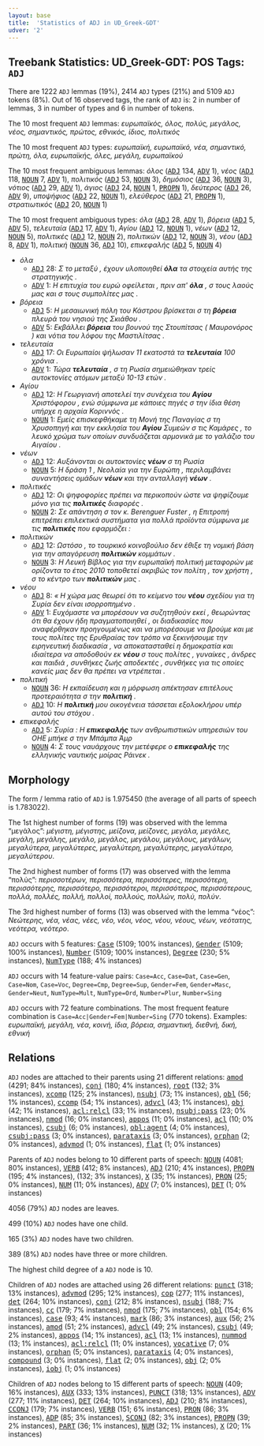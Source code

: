 ```yaml
---
layout: base
title:  'Statistics of ADJ in UD_Greek-GDT'
udver: '2'
---
```


## Treebank Statistics: UD_Greek-GDT: POS Tags: `ADJ`

There are 1222 `ADJ` lemmas (19%), 2414 `ADJ` types (21%) and 5109 `ADJ` tokens (8%).
Out of 16 observed tags, the rank of `ADJ` is: 2 in number of lemmas, 3 in number of types and 6 in number of tokens.

The 10 most frequent `ADJ` lemmas: <em>ευρωπαϊκός, όλος, πολύς, μεγάλος, νέος, σημαντικός, πρώτος, εθνικός, ίδιος, πολιτικός</em>

The 10 most frequent `ADJ` types:  <em>ευρωπαϊκή, ευρωπαϊκό, νέα, σημαντικό, πρώτη, όλα, ευρωπαϊκής, όλες, μεγάλη, ευρωπαϊκού</em>

The 10 most frequent ambiguous lemmas: <em>όλος</em> (<tt><a href="el_gdt-pos-ADJ.html">ADJ</a></tt> 134, <tt><a href="el_gdt-pos-ADV.html">ADV</a></tt> 1), <em>νέος</em> (<tt><a href="el_gdt-pos-ADJ.html">ADJ</a></tt> 118, <tt><a href="el_gdt-pos-NOUN.html">NOUN</a></tt> 7, <tt><a href="el_gdt-pos-ADV.html">ADV</a></tt> 1), <em>πολιτικός</em> (<tt><a href="el_gdt-pos-ADJ.html">ADJ</a></tt> 53, <tt><a href="el_gdt-pos-NOUN.html">NOUN</a></tt> 3), <em>δημόσιος</em> (<tt><a href="el_gdt-pos-ADJ.html">ADJ</a></tt> 36, <tt><a href="el_gdt-pos-NOUN.html">NOUN</a></tt> 3), <em>νότιος</em> (<tt><a href="el_gdt-pos-ADJ.html">ADJ</a></tt> 29, <tt><a href="el_gdt-pos-ADV.html">ADV</a></tt> 1), <em>άγιος</em> (<tt><a href="el_gdt-pos-ADJ.html">ADJ</a></tt> 24, <tt><a href="el_gdt-pos-NOUN.html">NOUN</a></tt> 1, <tt><a href="el_gdt-pos-PROPN.html">PROPN</a></tt> 1), <em>δεύτερος</em> (<tt><a href="el_gdt-pos-ADJ.html">ADJ</a></tt> 26, <tt><a href="el_gdt-pos-ADV.html">ADV</a></tt> 9), <em>υποψήφιος</em> (<tt><a href="el_gdt-pos-ADJ.html">ADJ</a></tt> 22, <tt><a href="el_gdt-pos-NOUN.html">NOUN</a></tt> 1), <em>ελεύθερος</em> (<tt><a href="el_gdt-pos-ADJ.html">ADJ</a></tt> 21, <tt><a href="el_gdt-pos-PROPN.html">PROPN</a></tt> 1), <em>στρατιωτικός</em> (<tt><a href="el_gdt-pos-ADJ.html">ADJ</a></tt> 20, <tt><a href="el_gdt-pos-NOUN.html">NOUN</a></tt> 1)

The 10 most frequent ambiguous types:  <em>όλα</em> (<tt><a href="el_gdt-pos-ADJ.html">ADJ</a></tt> 28, <tt><a href="el_gdt-pos-ADV.html">ADV</a></tt> 1), <em>βόρεια</em> (<tt><a href="el_gdt-pos-ADJ.html">ADJ</a></tt> 5, <tt><a href="el_gdt-pos-ADV.html">ADV</a></tt> 5), <em>τελευταία</em> (<tt><a href="el_gdt-pos-ADJ.html">ADJ</a></tt> 17, <tt><a href="el_gdt-pos-ADV.html">ADV</a></tt> 1), <em>Αγίου</em> (<tt><a href="el_gdt-pos-ADJ.html">ADJ</a></tt> 12, <tt><a href="el_gdt-pos-NOUN.html">NOUN</a></tt> 1), <em>νέων</em> (<tt><a href="el_gdt-pos-ADJ.html">ADJ</a></tt> 12, <tt><a href="el_gdt-pos-NOUN.html">NOUN</a></tt> 5), <em>πολιτικές</em> (<tt><a href="el_gdt-pos-ADJ.html">ADJ</a></tt> 12, <tt><a href="el_gdt-pos-NOUN.html">NOUN</a></tt> 2), <em>πολιτικών</em> (<tt><a href="el_gdt-pos-ADJ.html">ADJ</a></tt> 12, <tt><a href="el_gdt-pos-NOUN.html">NOUN</a></tt> 3), <em>νέου</em> (<tt><a href="el_gdt-pos-ADJ.html">ADJ</a></tt> 8, <tt><a href="el_gdt-pos-ADV.html">ADV</a></tt> 1), <em>πολιτική</em> (<tt><a href="el_gdt-pos-NOUN.html">NOUN</a></tt> 36, <tt><a href="el_gdt-pos-ADJ.html">ADJ</a></tt> 10), <em>επικεφαλής</em> (<tt><a href="el_gdt-pos-ADJ.html">ADJ</a></tt> 5, <tt><a href="el_gdt-pos-NOUN.html">NOUN</a></tt> 4)


* <em>όλα</em>
  * <tt><a href="el_gdt-pos-ADJ.html">ADJ</a></tt> 28: <em>Σ το μεταξύ , έχουν υλοποιηθεί <b>όλα</b> τα στοιχεία αυτής της στρατηγικής .</em>
  * <tt><a href="el_gdt-pos-ADV.html">ADV</a></tt> 1: <em>Η επιτυχία του ευρώ οφείλεται , πριν απ' <b>όλα</b> , σ τους λαούς μας και σ τους συμπολίτες μας .</em>
* <em>βόρεια</em>
  * <tt><a href="el_gdt-pos-ADJ.html">ADJ</a></tt> 5: <em>Η μεσαιωνική πόλη του Κάστρου βρίσκεται σ τη <b>βόρεια</b> πλευρά του νησιού της Σκιάθου .</em>
  * <tt><a href="el_gdt-pos-ADV.html">ADV</a></tt> 5: <em>Εκβάλλει <b>βόρεια</b> του βουνού της Στουπίτσας ( Μαυρονόρος ) και νότια του λόφου της Μαστιλίτσας .</em>
* <em>τελευταία</em>
  * <tt><a href="el_gdt-pos-ADJ.html">ADJ</a></tt> 17: <em>Οι Ευρωπαίοι ψήλωσαν 11 εκατοστά τα <b>τελευταία</b> 100 χρόνια .</em>
  * <tt><a href="el_gdt-pos-ADV.html">ADV</a></tt> 1: <em>Τώρα <b>τελευταία</b> , σ τη Ρωσία σημειώθηκαν τρείς αυτοκτονίες ατόμων μεταξύ 10-13 ετών .</em>
* <em>Αγίου</em>
  * <tt><a href="el_gdt-pos-ADJ.html">ADJ</a></tt> 12: <em>Η Γεωργιανή αποτελεί την συνέχεια του <b>Αγίου</b> Χριστόφορου , ενώ σύμφωνα με κάποιες πηγές σ την ίδια θέση υπήρχε η αρχαία Κοριννός .</em>
  * <tt><a href="el_gdt-pos-NOUN.html">NOUN</a></tt> 1: <em>Εμείς επισκεφθήκαμε τη Μονή της Παναγίας σ τη Χρυσοπηγή και την εκκλησία του <b>Αγίου</b> Συμεών σ τις Καμάρες , το λευκό χρώμα των οποίων συνδυάζεται αρμονικά με το γαλάζιο του Αιγαίου .</em>
* <em>νέων</em>
  * <tt><a href="el_gdt-pos-ADJ.html">ADJ</a></tt> 12: <em>Αυξάνονται οι αυτοκτονίες <b>νέων</b> σ τη Ρωσία</em>
  * <tt><a href="el_gdt-pos-NOUN.html">NOUN</a></tt> 5: <em>Η δράση 1 , Νεολαία για την Ευρώπη , περιλαμβάνει συναντήσεις ομάδων <b>νέων</b> και την ανταλλαγή <b>νέων</b> .</em>
* <em>πολιτικές</em>
  * <tt><a href="el_gdt-pos-ADJ.html">ADJ</a></tt> 12: <em>Οι ψηφοφορίες πρέπει να περικοπούν ώστε να ψηφίζουμε μόνο για τις <b>πολιτικές</b> διαφορές .</em>
  * <tt><a href="el_gdt-pos-NOUN.html">NOUN</a></tt> 2: <em>Σε απάντηση σ τον κ. Berenguer Fuster , η Επιτροπή επιτρέπει επιλεκτικά συστήματα για πολλά προϊόντα σύμφωνα με τις <b>πολιτικές</b> που εφαρμόζει :</em>
* <em>πολιτικών</em>
  * <tt><a href="el_gdt-pos-ADJ.html">ADJ</a></tt> 12: <em>Ωστόσο , το τουρκικό κοινοβούλιο δεν έθιξε τη νομική βάση για την απαγόρευση <b>πολιτικών</b> κομμάτων .</em>
  * <tt><a href="el_gdt-pos-NOUN.html">NOUN</a></tt> 3: <em>Η Λευκή Βίβλος για την ευρωπαϊκή πολιτική μεταφορών με ορίζοντα το έτος 2010 τοποθετεί ακριβώς τον πολίτη , τον χρήστη , σ το κέντρο των <b>πολιτικών</b> μας .</em>
* <em>νέου</em>
  * <tt><a href="el_gdt-pos-ADJ.html">ADJ</a></tt> 8: <em>« Η χώρα μας θεωρεί ότι το κείμενο του <b>νέου</b> σχεδίου για τη Συρία δεν είναι ισορροπημένο .</em>
  * <tt><a href="el_gdt-pos-ADV.html">ADV</a></tt> 1: <em>Ευχόμαστε να μπορέσουν να συζητηθούν εκεί , θεωρώντας ότι θα έχουν ήδη πραγματοποιηθεί , οι διαδικασίες που αναφέρθηκαν προηγουμένως και να μπορέσουμε να βρούμε και με τους πολίτες της Ερυθραίας τον τρόπο να ξεκινήσουμε την ειρηνευτική διαδικασία , να αποκατασταθεί η δημοκρατία και ιδιαίτερα να αποδοθούν εκ <b>νέου</b> σ τους πολίτες , γυναίκες , άνδρες και παιδιά , συνθήκες ζωής αποδεκτές , συνθήκες για τις οποίες κανείς μας δεν θα πρέπει να ντρέπεται .</em>
* <em>πολιτική</em>
  * <tt><a href="el_gdt-pos-NOUN.html">NOUN</a></tt> 36: <em>Η εκπαίδευση και η μόρφωση απέκτησαν επιτέλους προτεραιότητα σ την <b>πολιτική</b> .</em>
  * <tt><a href="el_gdt-pos-ADJ.html">ADJ</a></tt> 10: <em>Η <b>πολιτική</b> μου οικογένεια τάσσεται εξολοκλήρου υπέρ αυτού του στόχου .</em>
* <em>επικεφαλής</em>
  * <tt><a href="el_gdt-pos-ADJ.html">ADJ</a></tt> 5: <em>Συρία : H <b>επικεφαλής</b> των ανθρωπιστικών υπηρεσιών του ΟΗΕ μπήκε σ την Μπάμπα Άμρ</em>
  * <tt><a href="el_gdt-pos-NOUN.html">NOUN</a></tt> 4: <em>Σ τους ναυάρχους την μετέφερε ο <b>επικεφαλής</b> της ελληνικής ναυτικής μοίρας Ράινεκ .</em>

## Morphology

The form / lemma ratio of `ADJ` is 1.975450 (the average of all parts of speech is 1.783022).

The 1st highest number of forms (19) was observed with the lemma “μεγάλος”: <em>μέγιστη, μέγιστης, μείζονα, μείζονες, μεγάλα, μεγάλες, μεγάλη, μεγάλης, μεγάλο, μεγάλος, μεγάλου, μεγάλους, μεγάλων, μεγαλύτερα, μεγαλύτερες, μεγαλύτερη, μεγαλύτερης, μεγαλύτερο, μεγαλύτερου</em>.

The 2nd highest number of forms (17) was observed with the lemma “πολύς”: <em>περισσοτέρων, περισσότερα, περισσότερες, περισσότερη, περισσότερης, περισσότερο, περισσότεροι, περισσότερος, περισσότερους, πολλά, πολλές, πολλή, πολλοί, πολλούς, πολλών, πολύ, πολύν</em>.

The 3rd highest number of forms (13) was observed with the lemma “νέος”: <em>Νεώτερης, νέα, νέας, νέες, νέο, νέοι, νέος, νέου, νέους, νέων, νεότατης, νεότερα, νεότερο</em>.

`ADJ` occurs with 5 features: <tt><a href="el_gdt-feat-Case.html">Case</a></tt> (5109; 100% instances), <tt><a href="el_gdt-feat-Gender.html">Gender</a></tt> (5109; 100% instances), <tt><a href="el_gdt-feat-Number.html">Number</a></tt> (5109; 100% instances), <tt><a href="el_gdt-feat-Degree.html">Degree</a></tt> (230; 5% instances), <tt><a href="el_gdt-feat-NumType.html">NumType</a></tt> (188; 4% instances)

`ADJ` occurs with 14 feature-value pairs: `Case=Acc`, `Case=Dat`, `Case=Gen`, `Case=Nom`, `Case=Voc`, `Degree=Cmp`, `Degree=Sup`, `Gender=Fem`, `Gender=Masc`, `Gender=Neut`, `NumType=Mult`, `NumType=Ord`, `Number=Plur`, `Number=Sing`

`ADJ` occurs with 72 feature combinations.
The most frequent feature combination is `Case=Acc|Gender=Fem|Number=Sing` (770 tokens).
Examples: <em>ευρωπαϊκή, μεγάλη, νέα, κοινή, ίδια, βόρεια, σημαντική, διεθνή, δική, εθνική</em>


## Relations

`ADJ` nodes are attached to their parents using 21 different relations: <tt><a href="el_gdt-dep-amod.html">amod</a></tt> (4291; 84% instances), <tt><a href="el_gdt-dep-conj.html">conj</a></tt> (180; 4% instances), <tt><a href="el_gdt-dep-root.html">root</a></tt> (132; 3% instances), <tt><a href="el_gdt-dep-xcomp.html">xcomp</a></tt> (125; 2% instances), <tt><a href="el_gdt-dep-nsubj.html">nsubj</a></tt> (73; 1% instances), <tt><a href="el_gdt-dep-obl.html">obl</a></tt> (56; 1% instances), <tt><a href="el_gdt-dep-ccomp.html">ccomp</a></tt> (54; 1% instances), <tt><a href="el_gdt-dep-advcl.html">advcl</a></tt> (43; 1% instances), <tt><a href="el_gdt-dep-obj.html">obj</a></tt> (42; 1% instances), <tt><a href="el_gdt-dep-acl-relcl.html">acl:relcl</a></tt> (33; 1% instances), <tt><a href="el_gdt-dep-nsubj-pass.html">nsubj:pass</a></tt> (23; 0% instances), <tt><a href="el_gdt-dep-nmod.html">nmod</a></tt> (16; 0% instances), <tt><a href="el_gdt-dep-appos.html">appos</a></tt> (11; 0% instances), <tt><a href="el_gdt-dep-acl.html">acl</a></tt> (10; 0% instances), <tt><a href="el_gdt-dep-csubj.html">csubj</a></tt> (6; 0% instances), <tt><a href="el_gdt-dep-obl-agent.html">obl:agent</a></tt> (4; 0% instances), <tt><a href="el_gdt-dep-csubj-pass.html">csubj:pass</a></tt> (3; 0% instances), <tt><a href="el_gdt-dep-parataxis.html">parataxis</a></tt> (3; 0% instances), <tt><a href="el_gdt-dep-orphan.html">orphan</a></tt> (2; 0% instances), <tt><a href="el_gdt-dep-advmod.html">advmod</a></tt> (1; 0% instances), <tt><a href="el_gdt-dep-flat.html">flat</a></tt> (1; 0% instances)

Parents of `ADJ` nodes belong to 10 different parts of speech: <tt><a href="el_gdt-pos-NOUN.html">NOUN</a></tt> (4081; 80% instances), <tt><a href="el_gdt-pos-VERB.html">VERB</a></tt> (412; 8% instances), <tt><a href="el_gdt-pos-ADJ.html">ADJ</a></tt> (210; 4% instances), <tt><a href="el_gdt-pos-PROPN.html">PROPN</a></tt> (195; 4% instances),  (132; 3% instances), <tt><a href="el_gdt-pos-X.html">X</a></tt> (35; 1% instances), <tt><a href="el_gdt-pos-PRON.html">PRON</a></tt> (25; 0% instances), <tt><a href="el_gdt-pos-NUM.html">NUM</a></tt> (11; 0% instances), <tt><a href="el_gdt-pos-ADV.html">ADV</a></tt> (7; 0% instances), <tt><a href="el_gdt-pos-DET.html">DET</a></tt> (1; 0% instances)

4056 (79%) `ADJ` nodes are leaves.

499 (10%) `ADJ` nodes have one child.

165 (3%) `ADJ` nodes have two children.

389 (8%) `ADJ` nodes have three or more children.

The highest child degree of a `ADJ` node is 10.

Children of `ADJ` nodes are attached using 26 different relations: <tt><a href="el_gdt-dep-punct.html">punct</a></tt> (318; 13% instances), <tt><a href="el_gdt-dep-advmod.html">advmod</a></tt> (295; 12% instances), <tt><a href="el_gdt-dep-cop.html">cop</a></tt> (277; 11% instances), <tt><a href="el_gdt-dep-det.html">det</a></tt> (264; 10% instances), <tt><a href="el_gdt-dep-conj.html">conj</a></tt> (212; 8% instances), <tt><a href="el_gdt-dep-nsubj.html">nsubj</a></tt> (188; 7% instances), <tt><a href="el_gdt-dep-cc.html">cc</a></tt> (179; 7% instances), <tt><a href="el_gdt-dep-nmod.html">nmod</a></tt> (175; 7% instances), <tt><a href="el_gdt-dep-obl.html">obl</a></tt> (154; 6% instances), <tt><a href="el_gdt-dep-case.html">case</a></tt> (93; 4% instances), <tt><a href="el_gdt-dep-mark.html">mark</a></tt> (86; 3% instances), <tt><a href="el_gdt-dep-aux.html">aux</a></tt> (56; 2% instances), <tt><a href="el_gdt-dep-amod.html">amod</a></tt> (51; 2% instances), <tt><a href="el_gdt-dep-advcl.html">advcl</a></tt> (49; 2% instances), <tt><a href="el_gdt-dep-csubj.html">csubj</a></tt> (49; 2% instances), <tt><a href="el_gdt-dep-appos.html">appos</a></tt> (14; 1% instances), <tt><a href="el_gdt-dep-acl.html">acl</a></tt> (13; 1% instances), <tt><a href="el_gdt-dep-nummod.html">nummod</a></tt> (13; 1% instances), <tt><a href="el_gdt-dep-acl-relcl.html">acl:relcl</a></tt> (11; 0% instances), <tt><a href="el_gdt-dep-vocative.html">vocative</a></tt> (7; 0% instances), <tt><a href="el_gdt-dep-orphan.html">orphan</a></tt> (5; 0% instances), <tt><a href="el_gdt-dep-parataxis.html">parataxis</a></tt> (4; 0% instances), <tt><a href="el_gdt-dep-compound.html">compound</a></tt> (3; 0% instances), <tt><a href="el_gdt-dep-flat.html">flat</a></tt> (2; 0% instances), <tt><a href="el_gdt-dep-obj.html">obj</a></tt> (2; 0% instances), <tt><a href="el_gdt-dep-iobj.html">iobj</a></tt> (1; 0% instances)

Children of `ADJ` nodes belong to 15 different parts of speech: <tt><a href="el_gdt-pos-NOUN.html">NOUN</a></tt> (409; 16% instances), <tt><a href="el_gdt-pos-AUX.html">AUX</a></tt> (333; 13% instances), <tt><a href="el_gdt-pos-PUNCT.html">PUNCT</a></tt> (318; 13% instances), <tt><a href="el_gdt-pos-ADV.html">ADV</a></tt> (277; 11% instances), <tt><a href="el_gdt-pos-DET.html">DET</a></tt> (264; 10% instances), <tt><a href="el_gdt-pos-ADJ.html">ADJ</a></tt> (210; 8% instances), <tt><a href="el_gdt-pos-CCONJ.html">CCONJ</a></tt> (179; 7% instances), <tt><a href="el_gdt-pos-VERB.html">VERB</a></tt> (151; 6% instances), <tt><a href="el_gdt-pos-PRON.html">PRON</a></tt> (86; 3% instances), <tt><a href="el_gdt-pos-ADP.html">ADP</a></tt> (85; 3% instances), <tt><a href="el_gdt-pos-SCONJ.html">SCONJ</a></tt> (82; 3% instances), <tt><a href="el_gdt-pos-PROPN.html">PROPN</a></tt> (39; 2% instances), <tt><a href="el_gdt-pos-PART.html">PART</a></tt> (36; 1% instances), <tt><a href="el_gdt-pos-NUM.html">NUM</a></tt> (32; 1% instances), <tt><a href="el_gdt-pos-X.html">X</a></tt> (20; 1% instances)

